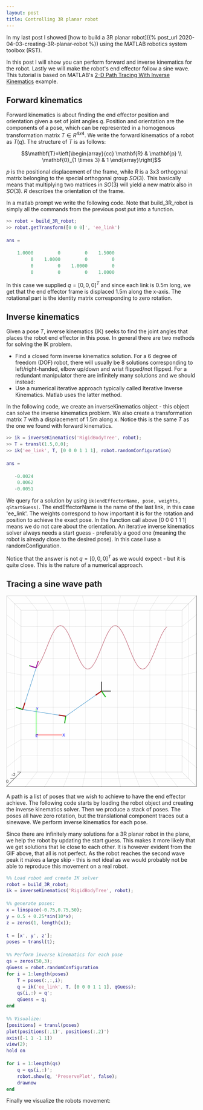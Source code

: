 ```yaml
---
layout: post
title: Controlling 3R planar robot
---
```


In my last post I showed [how to build a 3R planar robot]({% post_url 2020-04-03-creating-3R-planar-robot %}) using the MATLAB robotics system toolbox (RST).

In this post I will show you can perform forward and inverse kinematics for the robot. Lastly we will make the robot's end effector follow a sine wave. This tutorial is based on MATLAB's [2-D Path Tracing With Inverse Kinematics](https://www.mathworks.com/help/robotics/ug/2d-inverse-kinematics-example.html) example.

## Forward kinematics
Forward kinematics is about finding the end effector position and orientation given a set of joint angles $q$. Position and orientation are the components of a pose, which can be represented in a homogenous transformation matrix $T \in R^{4x4}$. We write the forward kinematics of a robot as $T(q)$. The structure of $T$ is as follows:

$$\mathbf{T}=\left[\begin{array}{cc}
\mathbf{R} & \mathbf{p} \\
\mathbf{0}_{1 \times 3} & 1
\end{array}\right]$$

$p$ is the positional displacement of the frame, while $R$ is a 3x3 orthogonal matrix belonging to the special orthogonal group $SO(3)$. This basically means that multiplying two matrices in $SO(3)$ will yield a new matrix also in $SO(3)$. $R$ describes the orientation of the frame.

In a matlab prompt we write the following code. Note that build_3R_robot is simply all the commands from the previous post put into a function.
```matlab
>> robot = build_3R_robot;
>> robot.getTransform([0 0 0]', 'ee_link')

ans =

    1.0000         0         0    1.5000
         0    1.0000         0         0
         0         0    1.0000         0
         0         0         0    1.0000
```
In this case we supplied $q = [0,0,0]^T$ and since each link is 0.5m long, we get that the end effector frame is displaced 1.5m along the x-axis. The rotational part is the identity matrix corresponding to zero rotation.

## Inverse kinematics
Given a pose $T$, inverse kinematics (IK) seeks to find the joint angles that places the robot end effector in this pose. In general there are two methods for solving the IK problem. 
- Find a closed form inverse kinematics solution. For a 6 degree of freedom (DOF) robot, there will usually be 8 solutions corresponding to left/right-handed, elbow up/down and wrist flipped/not flipped. For a redundant manipulator there are infinitely many solutions and we should instead:
- Use a numerical iterative approach typically called Iterative Inverse Kinematics. 
Matlab uses the latter method.  

In the following code, we create an inverseKinematics object - this object can solve the inverse kinematics problem. We also create a transformation matrix $T$ with a displacement of 1.5m along x. Notice this is the same $T$ as the one we found with forward kinematics. 

```matlab
>> ik = inverseKinematics('RigidBodyTree', robot);
>> T = transl(1.5,0,0);
>> ik('ee_link', T, [0 0 0 1 1 1], robot.randomConfiguration)

ans =

   -0.0024
    0.0062
   -0.0051
```
We query for a solution by using `ik(endEffectorName, pose, weights, qStartGuess)`. The endEffectorName is the name of the last link, in this case 'ee_link'. The weights correspond to how important it is for the rotation and position to achieve the exact pose. In the function call above [0 0 0 1 1 1] means we do not care about the orientation. An iterative inverse kinematics solver always needs a start guess - preferably a good one (meaning the robot is already close to the desired pose). In this case I use a randomConfiguration.

Notice that the answer is not $q = [0,0,0]^T$ as we would expect - but it is quite close. This is the nature of a numerical approach.


## Tracing a sine wave path
![](/images/control_3R_post/sin-follower.gif)

A path is a list of poses that we wish to achieve to have the end effector achieve. The following code starts by loading the robot object and creating the inverse kinematics solver. Then we produce a stack of poses. The poses all have zero rotation, but the translational component traces out a sinewave. We perform inverse kinematics for each pose. 

Since there are infinitely many solutions for a 3R planar robot in the plane, we help the robot by updating the start guess. This makes it more likely that we get solutions that lie close to each other.
 It is however evident from the GIF above, that all is not perfect. As the robot reaches the second wave peak it makes a large skip - this is not ideal as we would probably not be able to reproduce this movement on a real robot.	

```matlab
%% Load robot and create IK solver
robot = build_3R_robot;
ik = inverseKinematics('RigidBodyTree', robot);

%% generate poses:
x = linspace(-0.75,0.75,50);
y = 0.5 + 0.25*sin(10*x);
z = zeros(1, length(x));

t = [x', y', z'];
poses = transl(t);

%% Perform inverse kinematics for each pose
qs = zeros(50,3);
qGuess = robot.randomConfiguration
for i = 1:length(poses)
    T = poses(:,:,i);
    q = ik('ee_link', T, [0 0 0 1 1 1], qGuess);
    qs(i,:) = q';
    qGuess = q;
end

%% Visualize:
[positions] = transl(poses)
plot(positions(:,1)', positions(:,2)')
axis([-1 1 -1 1])
view(2);
hold on

for i = 1:length(qs)
    q = qs(i,:)';
    robot.show(q, 'PreservePlot', false);
    drawnow
end
```
Finally we visualize the robots movement:



